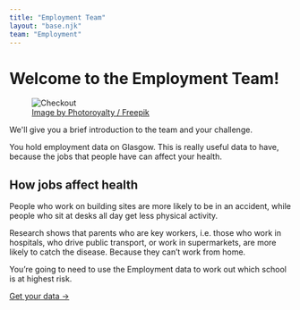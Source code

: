 ```yaml
---
title: "Employment Team"
layout: "base.njk"
team: "Employment"
---
```



# Welcome to the Employment Team!


<div class="grid grid-md-2 dense grid-column-gap-2">
  <div class="mb1 grid-column-2-md">
    <figure>
    <img src="/img/checkout.svg" alt="Checkout">
    <figcaption><a target="_blank" rel="noopener" href="http://www.freepik.com">Image by Photoroyalty / Freepik</a></figcaption>
    </figure>
  </div>



  <div class="grid-column-1-md">

We'll give you a brief introduction to the team and your challenge.

You hold employment data on Glasgow. This is really useful data to have, because the jobs that people have can affect your health.

<div class="infobox">

## How jobs affect health

People who work on building sites are more likely to be in an accident, while people who sit at desks all day get less physical activity.

Research shows that parents who are key workers, i.e. those who work in hospitals, who drive public transport, or work in supermarkets, are more likely to catch the disease. Because they can’t work from home.

</div>

You&rsquo;re going to need to use the Employment data to work out which school is at highest risk.


<a class="btn" href="/employment/get-your-data">Get your data &rarr;</a>


  </div>
</div>
